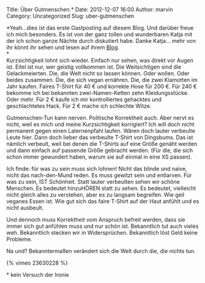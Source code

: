 Title: Über Gutmenschen.*
Date: 2012-12-07 16:00
Author: marvin
Category: Uncategorized
Slug: uber-gutmenschen

*Yeah...dies ist das erste Gastposting auf diesem Blog. Und darüber
freue ich mich besonders. Es ist von der ganz tollen und wunderbaren
Katja mit der ich schon ganze Nächte durch diskutiert habe. Danke
Katja... mehr von ihr könnt ihr sehen und lesen auf ihrem
[Blog](http://floetelei.wordpress.com/).  
*  
Kurzsichtigkeit lohnt sich wieder. Einfach nur sehen, was direkt vor
Augen ist. Eitel ist nur, wer geistig vollkommen ist. Die Weitsichtigen
sind die Gelackmeierten. Die, die Welt nicht so lassen können. Oder
wollen. Oder beides zusammen. Die, die sich vegan ernähren. Die, die
zwei Klamotten im Jahr kaufen. Faires T-Shirt für 40 € und korrekte Hose
für 200 €. Für 240 € bekomme ich bei bekannten zwei-Namen-Ketten zehn
Kleidungsstücke. Oder mehr. Für 2 € kaufe ich mir kontrolliertes
gehacktes und geschlachtetes Hack. Für 2 € mache ich schlechte Witze.

Gutmenschen-Tun kann nerven. Politische Korrektheit auch. Aber nervt es
nicht, weil es mich und meine Kurzsichtigkeit korrigiert? Ich will doch
nicht permanent gegen einen Laternenpfahl laufen. Wären doch lauter
verbeulte Leute hier. Dann doch lieber das verbeulte T-Shirt von
Dingsbums. Das ist nämlich verbeult, weil bei denen die T-Shirts auf
eine Größe genäht werden und dann einfach auf passende Größe gebracht
werden. (Für die, die sich schon immer gewundert haben, warum sie auf
einmal in eine XS passen).

Ich finde: für was zu sein muss sich lohnen! Nicht das blinde und naive,
nicht das nach-den-Mund reden. Es muss gewitzt sein und entlarven. Für
was zu sein, IST Schönheit. Statt lauter verbeulten sehen wir schöne
Menschen. Es bedeutet hinzuHÖREN statt zu sehen. Es bedeutet, vielleicht
nicht gleich alles zu verstehen, aber es zu langsam begreifen. Wie geil
veganes Essen ist. Wie gut sich das faire T-Shirt auf der Haut anfühlt
und es nicht ausbeult.

Und dennoch muss Korrektheit vom Anspruch befreit werden, dass sie immer
sich gut anfühlen muss und nur schön ist. Bekanntlich tut auch vieles
weh. Bekanntlich stecken wir in Widersprüchen. Bekanntlich löst Geld
keine Probleme.

Na und? Bekanntermaßen verändert sich die Welt durch die, die nichts
tun.

{% vimeo 23630228 %}

\* kein Versuch der Ironie

